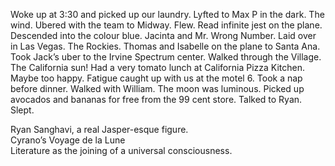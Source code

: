 Woke up at 3:30 and picked up our laundry. Lyfted to Max P in the dark. The wind. Ubered with the team to Midway. Flew. Read infinite jest on the plane. Descended into the colour blue. Jacinta and Mr. Wrong Number. Laid over in Las Vegas. The Rockies. Thomas and Isabelle on the plane to Santa Ana. Took Jack’s uber to the Irvine Spectrum center. Walked through the Village. The California sun\! Had a very tomato lunch at California Pizza Kitchen. Maybe too happy. Fatigue caught up with us at the motel 6\. Took a nap before dinner. Walked with William. The moon was luminous. Picked up avocados and bananas for free from the 99 cent store. Talked to Ryan. Slept. 

Ryan Sanghavi, a real Jasper-esque figure.   
Cyrano’s Voyage de la Lune  
Literature as the joining of a universal consciousness.
